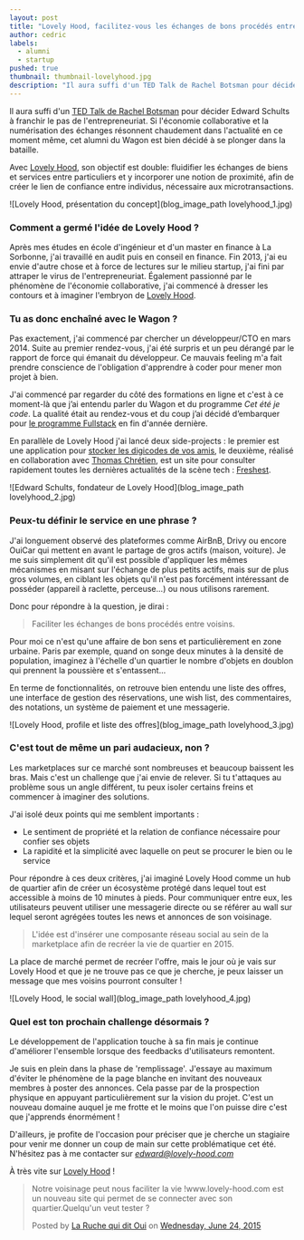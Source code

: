 ```yaml
---
layout: post
title: "Lovely Hood, facilitez-vous les échanges de bons procédés entre voisins"
author: cedric
labels:
  - alumni
  - startup
pushed: true
thumbnail: thumbnail-lovelyhood.jpg
description: "Il aura suffi d'un TED Talk de Rachel Botsman pour décider Edward Schults, alumni du Wagon, à franchir le pas de l'entrepreneuriat. Avec sa marketplace Lovely Hood, ce dernier souhaite faciliter les échanges de bons procédés entre voisins. Découvrez son projet sans plus attendre !"
---
```


Il aura suffi d'un [TED Talk de Rachel Botsman](http://www.ted.com/talks/rachel_botsman_the_case_for_collaborative_consumption?language=en) pour décider Edward Schults à franchir le pas de l'entrepreneuriat. Si l'économie collaborative et la numérisation des échanges résonnent chaudement dans l'actualité en ce moment même, cet alumni du Wagon est bien décidé à se plonger dans la bataille.

Avec [Lovely Hood](https://www.lovely-hood.com/), son objectif est double: fluidifier les échanges de biens et services entre particuliers et y incorporer une notion de proximité, afin de créer le lien de confiance entre individus, nécessaire aux microtransactions.

![Lovely Hood, présentation du concept](blog_image_path lovelyhood_1.jpg)


### Comment a germé l'idée de Lovely Hood ?

Après mes études en école d'ingénieur et d'un master en finance à La Sorbonne, j'ai travaillé en audit puis en conseil en finance. Fin 2013, j'ai eu envie d'autre chose et à force de lectures sur le milieu startup, j'ai fini par attraper le virus de l'entrepreneuriat. Également passionné par le phénomène de l'économie collaborative, j'ai commencé à dresser les contours et à imaginer l'embryon de [Lovely Hood](https://www.lovely-hood.com/).


### Tu as donc enchaîné avec le Wagon ?

Pas exactement, j'ai commencé par chercher un développeur/CTO en mars 2014. Suite au premier rendez-vous, j'ai été surpris et un peu dérangé par le rapport de force qui émanait du développeur. Ce mauvais feeling m'a fait prendre conscience de l'obligation d'apprendre à coder pour mener mon projet à bien.

J'ai commencé par regarder du côté des formations en ligne et c'est à ce moment-là que j’ai entendu parler du Wagon et du programme *Cet été je code*. La qualité était au rendez-vous et du coup j’ai décidé d’embarquer pour [le programme Fullstack](http://www.lewagon.org/programme) en fin d'année dernière.

En parallèle de Lovely Hood j'ai lancé deux side-projects : le premier est une application pour [stocker les digicodes de vos amis]( https://digicode.herokuapp.com), le deuxième, réalisé en collaboration avec [Thomas Chrétien](https://twitter.com/tchret), est un site pour consulter rapidement toutes les dernières actualités de la scène tech : [Freshest](http://www.frshst.com/).

![Edward Schults, fondateur de Lovely Hood](blog_image_path lovelyhood_2.jpg)


### Peux-tu définir le service en une phrase ?

J'ai longuement observé des plateformes comme AirBnB, Drivy ou encore OuiCar qui mettent en avant le partage de gros actifs (maison, voiture). Je me suis simplement dit qu'il est possible d'appliquer les mêmes mécanismes en misant sur l'échange de plus petits actifs, mais sur de plus gros volumes, en ciblant les objets qu'il n'est pas forcément intéressant de posséder (appareil à raclette, perceuse...) ou nous utilisons rarement.

Donc pour répondre à la question, je dirai :

> Faciliter les échanges de bons procédés entre voisins.

Pour moi ce n'est qu'une affaire de bon sens et particulièrement en zone urbaine. Paris par exemple, quand on songe deux minutes à la densité de population, imaginez à l'échelle d'un quartier le nombre d'objets en doublon qui prennent la poussière et s'entassent...

En terme de fonctionnalités, on retrouve bien entendu une liste des offres, une interface de gestion des réservations, une wish list, des commentaires, des notations, un système de paiement et une messagerie.

![Lovely Hood, profile et liste des offres](blog_image_path lovelyhood_3.jpg)


### C'est tout de même un pari audacieux, non ?

Les marketplaces sur ce marché sont nombreuses et beaucoup baissent les bras. Mais c'est un challenge que j'ai envie de relever. Si tu t'attaques au problème sous un angle différent, tu peux isoler certains freins et commencer à imaginer des solutions.

J'ai isolé deux points qui me semblent importants :

- Le sentiment de propriété et la relation de confiance nécessaire pour confier ses objets
- La rapidité et la simplicité avec laquelle on peut se procurer le bien ou le service

Pour répondre à ces deux critères, j'ai imaginé Lovely Hood comme un hub de quartier afin de créer un écosystème protégé dans lequel tout est accessible à moins de 10 minutes à pieds. Pour communiquer entre eux, les utilisateurs peuvent utiliser une messagerie directe ou se référer au wall sur lequel seront agrégées toutes les news et annonces de son voisinage.

> L'idée est d'insérer une composante réseau social au sein de la marketplace afin de recréer la vie de quartier en 2015.

La place de marché permet de recréer l'offre, mais le jour où je vais sur Lovely Hood et que je ne trouve pas ce que je cherche, je peux laisser un message que mes voisins pourront consulter !

![Lovely Hood, le social wall](blog_image_path lovelyhood_4.jpg)


### Quel est ton prochain challenge désormais ?

Le développement de l'application touche à sa fin mais je continue d'améliorer l'ensemble lorsque des feedbacks d'utilisateurs remontent.

Je suis en plein dans la phase de 'remplissage'. J'essaye au maximum d'éviter le phénomène de la page blanche en invitant des nouveaux membres à poster des annonces. Cela passe par de la prospection physique en appuyant particulièrement sur la vision du projet. C'est un nouveau domaine auquel je me frotte et le moins que l'on puisse dire c'est que j'apprends énormément !

D'ailleurs, je profite de l'occasion pour préciser que je cherche un stagiaire pour venir me donner un coup de main sur cette problématique cet été. N'hésitez pas à me contacter sur *edward@lovely-hood.com*

À très vite sur [Lovely Hood](https://www.lovely-hood.com/) !


<div class="embed-fb">
  <div id="fb-root"></div><script>(function(d, s, id) {  var js, fjs = d.getElementsByTagName(s)[0];  if (d.getElementById(id)) return;  js = d.createElement(s); js.id = id;  js.src = "//connect.facebook.net/en_US/sdk.js#xfbml=1&version=v2.3";  fjs.parentNode.insertBefore(js, fjs);}(document, 'script', 'facebook-jssdk'));</script><div class="fb-post" data-href="https://www.facebook.com/laruchequiditoui/posts/1013752228649725" data-width="500"><div class="fb-xfbml-parse-ignore"><blockquote cite="https://www.facebook.com/laruchequiditoui/posts/1013752228649725"><p>Notre voisinage peut nous faciliter la vie !www.lovely-hood.com est un nouveau site qui permet de se connecter avec son quartier.Quelqu&#039;un veut tester ?</p>Posted by <a href="https://www.facebook.com/laruchequiditoui">La Ruche qui dit Oui</a> on&nbsp;<a href="https://www.facebook.com/laruchequiditoui/posts/1013752228649725">Wednesday, June 24, 2015</a></blockquote></div></div>
</div>

